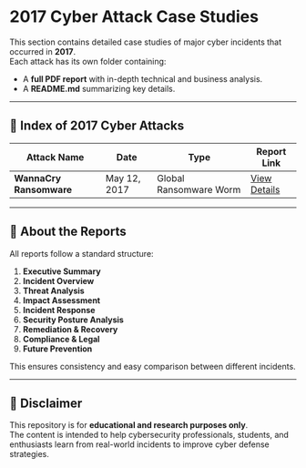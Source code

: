 # 2017 Cyber Attack Case Studies

This section contains detailed case studies of major cyber incidents that occurred in **2017**.  
Each attack has its own folder containing:
- A **full PDF report** with in-depth technical and business analysis.
- A **README.md** summarizing key details.

---

## 📂 Index of 2017 Cyber Attacks

| Attack Name          | Date          | Type                     | Report Link |
|----------------------|--------------|--------------------------|-------------|
| **WannaCry Ransomware** | May 12, 2017 | Global Ransomware Worm   | [View Details](./WannaCry-Ransomware) |

---

## 📝 About the Reports
All reports follow a standard structure:
1. **Executive Summary**
2. **Incident Overview**
3. **Threat Analysis**
4. **Impact Assessment**
5. **Incident Response**
6. **Security Posture Analysis**
7. **Remediation & Recovery**
8. **Compliance & Legal**
9. **Future Prevention**

This ensures consistency and easy comparison between different incidents.

---

## 🔐 Disclaimer
This repository is for **educational and research purposes only**.  
The content is intended to help cybersecurity professionals, students, and enthusiasts learn from real-world incidents to improve cyber defense strategies.
